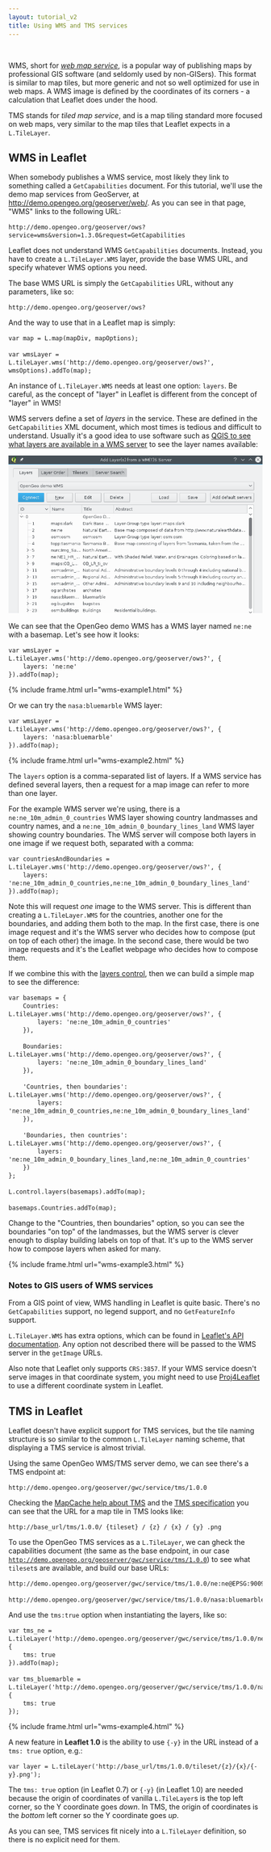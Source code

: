 ```yaml
---
layout: tutorial_v2
title: Using WMS and TMS services
---
```


<style>
iframe {
    border: 1px solid #ccc;
    border-radius: 5px;
}
</style>

<br/>

WMS, short for [*web map service*](https://en.wikipedia.org/wiki/Web_Map_Service), is a popular way of publishing maps by professional GIS software (and seldomly used by non-GISers). This format is similar to map tiles, but more generic and not so well optimized for use in web maps. A WMS image is defined by the coordinates of its corners - a calculation that Leaflet does under the hood.

TMS stands for *tiled map service*, and is a map tiling standard more focused on web maps, very similar to the map tiles that Leaflet expects in a `L.TileLayer`.

## WMS in Leaflet

When somebody publishes a WMS service, most likely they link to something called a `GetCapabilities` document. For this tutorial, we'll use the demo map services from GeoServer, at http://demo.opengeo.org/geoserver/web/. As you can see in that page, "WMS" links to the following URL:

	http://demo.opengeo.org/geoserver/ows?service=wms&version=1.3.0&request=GetCapabilities

Leaflet does not understand WMS `GetCapabilities` documents. Instead, you have to create a `L.TileLayer.WMS` layer, provide the base WMS URL, and specify whatever WMS options you need.

The base WMS URL is simply the `GetCapabilities` URL, without any parameters, like so:

	http://demo.opengeo.org/geoserver/ows?

And the way to use that in a Leaflet map is simply:

	var map = L.map(mapDiv, mapOptions);

	var wmsLayer = L.tileLayer.wms('http://demo.opengeo.org/geoserver/ows?', wmsOptions).addTo(map);

An instance of `L.TileLayer.WMS` needs at least one option: `layers`. Be careful, as the concept of "layer" in Leaflet is different from the concept of "layer" in WMS!

WMS servers define a set of *layers* in the service. These are defined in the `GetCapabilities` XML document, which most times is tedious and difficult to understand. Usually it's a good idea to use software such as [QGIS to see what layers are available in a WMS server](http://www.qgistutorials.com/en/docs/working_with_wms.html) to see the layer names available:

![Discovering WMS layers with QGIS](qgis-wms-layers.png)

We can see that the OpenGeo demo WMS has a WMS layer named `ne:ne` with a basemap. Let's see how it looks:

	var wmsLayer = L.tileLayer.wms('http://demo.opengeo.org/geoserver/ows?', {
		layers: 'ne:ne'
	}).addTo(map);

{% include frame.html url="wms-example1.html" %}


Or we can try the `nasa:bluemarble` WMS layer:

	var wmsLayer = L.tileLayer.wms('http://demo.opengeo.org/geoserver/ows?', {
		layers: 'nasa:bluemarble'
	}).addTo(map);

{% include frame.html url="wms-example2.html" %}


The `layers` option is a comma-separated list of layers. If a WMS service has defined several layers, then a request for a map image can refer to more than one layer.

For the example WMS server we're using, there is a `ne:ne_10m_admin_0_countries` WMS layer showing country landmasses and country names, and a `ne:ne_10m_admin_0_boundary_lines_land` WMS layer showing country boundaries. The WMS server will compose both layers in one image if we request both, separated with a comma:

	var countriesAndBoundaries = L.tileLayer.wms('http://demo.opengeo.org/geoserver/ows?', {
		layers: 'ne:ne_10m_admin_0_countries,ne:ne_10m_admin_0_boundary_lines_land'
	}).addTo(map);

Note this will request *one* image to the WMS server. This is different than creating a `L.TileLayer.WMS` for the countries, another one for the boundaries, and adding them both to the map. In the first case, there is one image request and it's the WMS server who decides how to compose (put on top of each other) the image. In the second case, there would be two image requests and it's the Leaflet webpage who decides how to compose them.

If we combine this with the [layers control](/examples/layers-control.html), then we can build a simple map to see the difference:

	var basemaps = {
		Countries: L.tileLayer.wms('http://demo.opengeo.org/geoserver/ows?', {
			layers: 'ne:ne_10m_admin_0_countries'
		}),

		Boundaries: L.tileLayer.wms('http://demo.opengeo.org/geoserver/ows?', {
			layers: 'ne:ne_10m_admin_0_boundary_lines_land'
		}),

		'Countries, then boundaries': L.tileLayer.wms('http://demo.opengeo.org/geoserver/ows?', {
			layers: 'ne:ne_10m_admin_0_countries,ne:ne_10m_admin_0_boundary_lines_land'
		}),

		'Boundaries, then countries': L.tileLayer.wms('http://demo.opengeo.org/geoserver/ows?', {
			layers: 'ne:ne_10m_admin_0_boundary_lines_land,ne:ne_10m_admin_0_countries'
		})
	};

	L.control.layers(basemaps).addTo(map);

	basemaps.Countries.addTo(map);

Change to the "Countries, then boundaries" option, so you can see the boundaries "on top" of the landmasses, but the WMS server is clever enough to display building labels on top of that. It's up to the WMS server how to compose layers when asked for many.

{% include frame.html url="wms-example3.html" %}


### Notes to GIS users of WMS services

From a GIS point of view, WMS handling in Leaflet is quite basic. There's no `GetCapabilities` support, no legend support, and no `GetFeatureInfo` support.

`L.TileLayer.WMS` has extra options, which can be found in [Leaflet's API documentation](http://leafletjs.com/reference.html#tilelayer-wms-options). Any option not described there will be passed to the WMS server in the `getImage` URLs.

Also note that Leaflet only supports `CRS:3857`. If your WMS service doesn't serve images in that coordinate system, you might need to use [Proj4Leaflet](https://github.com/kartena/Proj4Leaflet) to use a different coordinate system in Leaflet.


## TMS in Leaflet

Leaflet doesn't have explicit support for TMS services, but the tile naming structure is so similar to the common `L.TileLayer` naming scheme, that displaying a TMS service is almost trivial.

Using the same OpenGeo WMS/TMS server demo, we can see there's a TMS endpoint at:

	http://demo.opengeo.org/geoserver/gwc/service/tms/1.0.0

Checking the [MapCache help about TMS](http://mapserver.org/mapcache/services.html) and the [TMS specification](https://wiki.osgeo.org/wiki/Tile_Map_Service_Specification) you can see that the URL for a map tile in TMS looks like:

	http://base_url/tms/1.0.0/ {tileset} / {z} / {x} / {y} .png

To use the OpenGeo TMS services as a `L.TileLayer`, we can gheck the capabilities document (the same as the base endpoint, in our case [`http://demo.opengeo.org/geoserver/gwc/service/tms/1.0.0`](http://demo.opengeo.org/geoserver/gwc/service/tms/1.0.0)) to see what `tileset`s are available, and build our base URLs:

	http://demo.opengeo.org/geoserver/gwc/service/tms/1.0.0/ne:ne@EPSG:900913@png/{z}/{x}/{y}.png

	http://demo.opengeo.org/geoserver/gwc/service/tms/1.0.0/nasa:bluemarble@EPSG:900913@jpg/{z}/{x}/{y}.jpg


And use the `tms:true` option when instantiating the layers, like so:

	var tms_ne = L.tileLayer('http://demo.opengeo.org/geoserver/gwc/service/tms/1.0.0/ne:ne@EPSG:900913@png/{z}/{x}/{y}.png', {
		tms: true
	}).addTo(map);

	var tms_bluemarble = L.tileLayer('http://demo.opengeo.org/geoserver/gwc/service/tms/1.0.0/nasa:bluemarble@EPSG:900913@jpg/{z}/{x}/{y}.jpg', {
		tms: true
	});

{% include frame.html url="wms-example4.html" %}


A new feature in **Leaflet 1.0** is the ability to use `{-y}` in the URL instead of a `tms: true` option, e.g.:

	var layer = L.tileLayer('http://base_url/tms/1.0.0/tileset/{z}/{x}/{-y}.png');

The `tms: true` option (in Leaflet 0.7) or `{-y}` (in Leaflet 1.0) are needed because the origin of coordinates of vanilla `L.TileLayer`s is the top left corner, so the Y coordinate goes *down*. In TMS, the origin of coordinates is the *bottom* left corner so the Y coordinate goes *up*.

As you can see, TMS services fit nicely into a `L.TileLayer` definition, so there is no explicit need for them.


